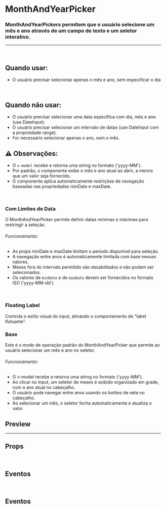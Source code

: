 # MonthAndYearPicker

### MonthAndYearPickers permitem que o usuário selecione um mês e ano através de um campo de texto e um seletor interativo.
---
<br>

## Quando usar:
- O usuário precisar selecionar apenas o mês e ano, sem especificar o dia

<br>

## Quando não usar:
- O usuário precisar selecionar uma data específica com dia, mês e ano (use DateInput).
- O usuário precisar selecionar um intervalo de datas (use DateInput com a propriedade range).
- For necessário selecionar apenas o ano, sem o mês.

## ⚠️ Observações:
- O `v-model`  recebe e retorna uma string no formato ('yyyy-MM').
- Por padrão, o componente exibe o mês e ano atual ao abrir, a menos que um valor seja fornecido.
- O componente aplica automaticamente restrições de navegação baseadas nas propriedades minDate e maxDate.

<br>

### __Com Limites de Data__
O MonthAndYearPicker permite definir datas mínimas e máximas para restringir a seleção.

###### Funcionamento:
- As props minDate e maxDate limitam o período disponível para seleção.
- A navegação entre anos é automaticamente limitada com base nesses valores.
- Meses fora do intervalo permitido são desabilitados e não podem ser selecionados.
- Os valores de `minDate` e de `maxDate` devem ser fornecidos no formato ISO ('yyyy-MM-dd').

<PreviewContainer>
	<CdsMonthAndYearPicker
		label="Mês"
		variant="green"
		:required="false"
		:disabled="false"
		:fluid="false"
		:mobile="false"
		:floatingLabel="false"
		placeholder="Escolha um mês..."
		errorMessage="Campo obrigatório"
		tooltipIcon="info-outline"
		supportingText="supportingText"
		maxDate="2026-06-06"
		minDate="2023-01-01"
	/>
</PreviewContainer>

<br>

### __Floating Label__
Controla o estilo visual do input, ativando o comportamento de "label flutuante".

<PreviewContainer>
	<CdsMonthAndYearPicker
		label="Mês"
		variant="green"
		state="default"
		:required="false"
		:disabled="false"
		:fluid="false"
		:mobile="false"
		:floatingLabel="true"
		placeholder="Escolha um mês..."
		errorMessage="Campo obrigatório"
		tooltipIcon="info-outline"
		supportingText="supportingText"
	/>
</PreviewContainer>

### __Base__
Este é o modo de operação padrão do MonthAndYearPicker que permite ao usuário selecionar um mês e ano no seletor.

###### Funcionamento:
- O v-model recebe e retorna uma string no formato ('yyyy-MM').
- Ao clicar no input, um seletor de meses é exibido organizado em grade, com o ano atual no cabeçalho.
- O usuário pode navegar entre anos usando os botões de seta no cabeçalho.
- Ao selecionar um mês, o seletor fecha automaticamente e atualiza o valor.


## Preview

<PreviewBuilder
	:args
	:events
	:component="CdsMonthAndYearPicker"
/>

---

## Props

<APITable
	name="MonthAndYearPicker"
	section="props"
/>
<br>

## Eventos

<APITable
	name="MonthAndYearPicker"
	section="events"
/>

<br>

## Eventos

<APITable
	name="MonthAndYearPicker"
	section="events"
/>

<br>

<script setup>
import { ref } from 'vue';
import CdsMonthAndYearPicker from '@/components/MonthAndYearPicker.vue';

const events = [
	'update:modelValue',
	'supportLinkClick',
	'blur',
	'change',
	'click',
	'focus',
	'keydown',
];

const args = ref({
	label: 'Mês',
	variant: 'green',
	state: 'default',
	required: false,
	disabled: false,
	fluid: false,
	mobile: false,
	floatingLabel: false,
	placeholder: 'Escolha um mês...',
	errorMessage: 'Campo obrigatório',
	tooltip: '',
	tooltipIcon: 'info-outline',
	supportingText: 'supportingText',
	supportLink: '',
	supportLinkUrl: '',
	maxDate: "2026-06-06",
	minDate: "2023-01-01"
});
</script>

